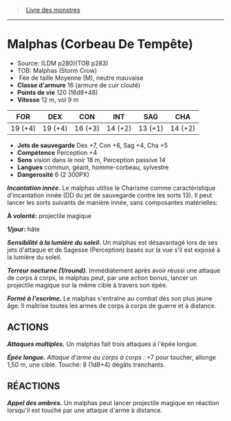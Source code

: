 ﻿> [Livre des monstres](tome_of_beasts_old.md)

---

# Malphas (Corbeau De Tempête)

- Source: (LDM p280)(TOB p283)
- TOB: Malphas (Storm Crow)
-  Fée de taille Moyenne (M), neutre mauvaise
- **Classe d'armure** 16 (armure de cuir clouté)
- **Points de vie** 120 (16d8+48)
- **Vitesse** 12 m, vol 9 m

|FOR|DEX|CON|INT|SAG|CHA|
|---|---|---|---|---|---|
|19 (+4)|19 (+4)|16 (+3)|14 (+2)|13 (+1)|14 (+2)|

- **Jets de sauvegarde** Dex +7, Con +6, Sag +4, Cha +5
- **Compétence** Perception +4
- **Sens** vision dans le noir 18 m, Perception passive 14
- **Langues** commun, géant, homme-corbeau, sylvestre
- **Dangerosité** 6 (2 300PX)

**_Incantation innée._** Le malphas utilise le Charisme comme caractéristique d'incantation innée (DD du jet de sauvegarde contre les sorts 13). Il peut lancer les sorts suivants de manière innée, sans composantes matérielles:

**À volonté:** projectile magique

**1/jour:** hâte

**_Sensibilité à la lumière du soleil._** Un malphas est désavantagé lors de ses jets d'attaque et de Sagesse (Perception) basés sur la vue s'il est exposé à la lumière du soleil.

**_Terreur nocturne (1/round)._** Immédiatement après avoir réussi une attaque de corps à corps, le malphas peut, par une action bonus, lancer un projectile magique sur la même cible à travers son épée.

**_Formé à l'escrime._** Le malphas s'entraîne au combat dès son plus jeune âge. Il maîtrise toutes les armes de corps à corps de guerre et à distance.

## ACTIONS

**_Attaques multiples._** Un malphas fait trois attaques à l'épée longue.

**_Épée longue._** _Attaque d'arme au corps à corps :_ +7 pour toucher, allonge 1,50 m, une cible. Touché: 8 (1d8+4) dégâts tranchants.

## RÉACTIONS

**_Appel des ombres._** Un malphas peut lancer projectile magique en réaction lorsqu'il est touché par une attaque d'arme à distance.

